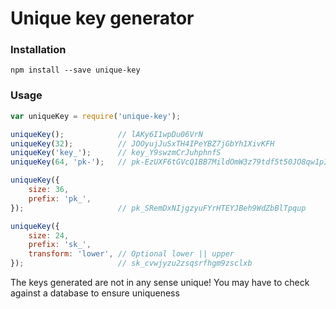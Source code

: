 # Unique key generator
### Installation

```shell
npm install --save unique-key
```

### Usage
```javascript
var uniqueKey = require('unique-key');

uniqueKey();            // lAKy6I1wpDu06VrN
uniqueKey(32);          // JOOyujJuSxTH4IPeYBZ7jGbYh1XivKFH
uniqueKey('key_');      // key_Y9swzmCrJuhphnfS
uniqueKey(64, 'pk-');   // pk-EzUXF6tGVcQ1BB7MildOmW3z79tdf5t50JO8qw1pImz76W4icuPol7XcWborLqfj

uniqueKey({
    size: 36,
    prefix: 'pk_',
});                     // pk_SRemDxNIjgzyuFYrHTEYJBeh9WdZbBlTpqup

uniqueKey({
    size: 24,
    prefix: 'sk_',
    transform: 'lower', // Optional lower || upper
});                     // sk_cvwjyzu2zsqsrfhgm9zsclxb
```

The keys generated are not in any sense unique! You may have to check against a database to ensure uniqueness